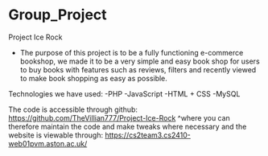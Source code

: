 # Group_Project
Project Ice Rock
- The purpose of this project is to be a fully functioning e-commerce bookshop, we made it to be a very simple and easy book shop for users to buy books with features such as reviews, filters and recently viewed to make book shopping as easy as possible.

Technologies we have used:
-PHP
-JavaScript
-HTML + CSS
-MySQL

The code is accessible through github: https://github.com/TheVillian777/Project-Ice-Rock
^where you can therefore maintain the code and make tweaks where necessary
and the website is viewable through: https://cs2team3.cs2410-web01pvm.aston.ac.uk/
